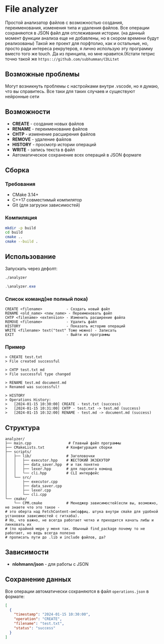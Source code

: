 # File analyzer

Простой анализатор файлов с возможностью создания, переименования, изменения типа и удаления файлов. Все операции сохраняются в JSON файл для отслеживания истории.
(на данный момент функции анализа еще не добавлены, но в скором времени будут реализованы)
Такой же проект для порфтолио, как и остальные, но, просто ради интереса рекрутеров, я лично использую эту программу вместо того же touch. Да из принципа, но мне нравится.(Кстати тетрис точно такой же ```https:://github.com/subhumman/CDLLtet```

## Возможные проблемы
Могут возникнуть проблемы с настройками внутри .vscode, но я думаю, что вы справитесь. Все таки для таких случаев и существуют нейронные сети


## Возможности

- **CREATE** - создание новых файлов
- **RENAME** - переименование файлов
- **CHTP** - изменение расширения файлов
- **REMOVE** - удаление файлов
- **HISTORY** - просмотр истории операций
- **WRITE** - запись текста в файл
- Автоматическое сохранение всех операций в JSON формате

## Сборка

### Требования
- CMake 3.14+
- C++17 совместимый компилятор
- Git (для загрузки зависимостей)

### Компиляция
```bash
mkdir -p build
cd build
cmake ..
cmake --build .
```

## Использование

Запускать через дефолт:
```bash
./analyzer
```
```powershell
.\analyzer.exe
```

### Список команд(не полный пока)

```
CREATE <filename>           - Создать новый файл
RENAME <old_name> <new_name> - Переименовать файл
CHTP <filename> <extension> - Изменить расширение файла
REMOVE <filename>           - Удалить файл
HISTORY                     - Показать историю операций
WRITE <filename> text("text" Тоже можно) - Записать
EXIT                        - Выйти из программы
```

### Пример

```
> CREATE test.txt
> File created successful

> CHTP test.txt md
> File successful type changed

> RENAME test.md document.md
> Renamed was successful!

> HISTORY
> Operations History:
>   [2024-01-15 10:30:00] CREATE - test.txt (success)
>   [2024-01-15 10:31:00] CHTP - test.txt -> test.md (success)
>   [2024-01-15 10:32:00] RENAME - test.md -> document.md (success)
```

## Структура

```
analyzer/
├── main.cpp                 # Главный файл программы
├── CMakeLists.txt          # Конфигурация сборки
├── scripts/
│   ├── lib/                # Заголовочки
│   │   ├── executor.hpp    # ЖЕСТОКИЙ ЭКЗЕКУТОР
│   │   ├── data_saver.hpp  # и так понятно
│   │   ├── lexer.hpp       # для парсинга команд
│   │   └── cli.hpp         # CLI интерфейс
│   └── src/                
│       ├── executor.cpp    
│       ├── data_saver.cpp  
│       ├── lexer.cpp       
│       └── cli.cpp         
└── cmake/
    └── CPM.cmake           # Менеджер зависимостей(если вы, возможно, не знаете что это такое -
# это оберта над FetchContent-ом(оффиц. штука внутри cmake для удобной установки зависимостей с гитхаба).
# Но, что важно, не всегда работает четко и приходится качать либы и линковать их
# (по крайней мере у меня так. Обычный find_package почему то не работает, но ведь всегда полезно
# прописать пути до .lib и include файлов, да?
```

## Зависимости

- **nlohmann/json** - для работы с JSON

## Сохранение данных

Все операции автоматически сохраняются в файл `operations.json` в формате:

```json
[
  {
    "timestamp": "2024-01-15 10:30:00",
    "operation": "CREATE",
    "filename": "test.txt",
    "status": "success"
  }
]
```








